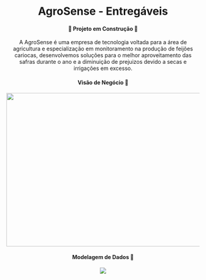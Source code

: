 <h1 align="center"> AgroSense - Entregáveis </h1>
<h4 align="center">🚧 Projeto em Construção 🚧</h4>

<p align="center">
A AgroSense é uma empresa de tecnologia voltada para a área de agricultura e especialização em monitoramento na produção de feijões cariocas, desenvolvemos soluções para o melhor aproveitamento das safras durante o ano e a diminuição de prejuizos devido a secas e irrigações em excesso.
</p>

<h4 align="center"> Visão de Negócio 💼</h4>
<p align="center">
<img loading="lazy" width='800' height='400' src="https://github.com/user-attachments/assets/5fd97c38-70bb-48ba-85a2-833e691b458e"/>
</p>

<h4 align="center"> Modelagem de Dados 💾</h4>
<p align="center">
<img loading="lazy" src="https://i.ibb.co/m5wjCKXk/imagem-2025-04-26-162518431.png"/>
</p>
